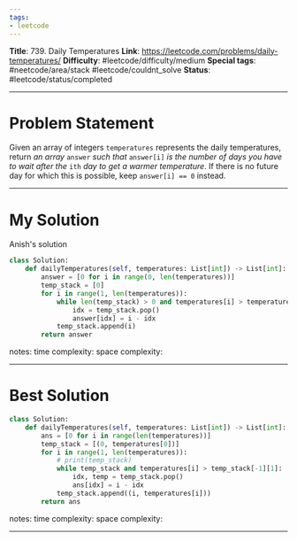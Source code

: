 ```yaml
---
tags:
- leetcode
---
```

**Title**: 739. Daily Temperatures
**Link**: https://leetcode.com/problems/daily-temperatures/
**Difficulty**: #leetcode/difficulty/medium 
**Special tags**: #neetcode/area/stack #leetcode/couldnt_solve 
**Status**: #leetcode/status/completed  

---
# Problem Statement
Given an array of integers `temperatures` represents the daily temperatures, return _an array_ `answer` _such that_ `answer[i]` _is the number of days you have to wait after the_ `ith` _day to get a warmer temperature_. If there is no future day for which this is possible, keep `answer[i] == 0` instead.

---
# My Solution
Anish's solution
```python
class Solution:
    def dailyTemperatures(self, temperatures: List[int]) -> List[int]:
        answer = [0 for i in range(0, len(temperatures))]
        temp_stack = [0]
        for i in range(1, len(temperatures)):
            while len(temp_stack) > 0 and temperatures[i] > temperatures[temp_stack[-1]]:
                idx = temp_stack.pop()
                answer[idx] = i - idx
            temp_stack.append(i)
        return answer
```
notes: 
time complexity: 
space complexity: 

---
# Best Solution
```python
class Solution:
    def dailyTemperatures(self, temperatures: List[int]) -> List[int]:
        ans = [0 for i in range(len(temperatures))]
        temp_stack = [(0, temperatures[0])]
        for i in range(1, len(temperatures)):
            # print(temp_stack)
            while temp_stack and temperatures[i] > temp_stack[-1][1]:
                idx, temp = temp_stack.pop()
                ans[idx] = i - idx
            temp_stack.append((i, temperatures[i]))
        return ans
```

notes: 
time complexity: 
space complexity: 

---

